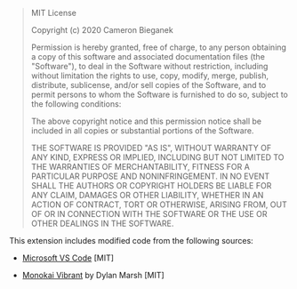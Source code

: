 > MIT License
>
> Copyright (c) 2020 Cameron Bieganek
>
> Permission is hereby granted, free of charge, to any person obtaining a copy
> of this software and associated documentation files (the "Software"), to deal
> in the Software without restriction, including without limitation the rights
> to use, copy, modify, merge, publish, distribute, sublicense, and/or sell
> copies of the Software, and to permit persons to whom the Software is
> furnished to do so, subject to the following conditions:
>
> The above copyright notice and this permission notice shall be included in all
> copies or substantial portions of the Software.
>
> THE SOFTWARE IS PROVIDED "AS IS", WITHOUT WARRANTY OF ANY KIND, EXPRESS OR
> IMPLIED, INCLUDING BUT NOT LIMITED TO THE WARRANTIES OF MERCHANTABILITY,
> FITNESS FOR A PARTICULAR PURPOSE AND NONINFRINGEMENT. IN NO EVENT SHALL THE
> AUTHORS OR COPYRIGHT HOLDERS BE LIABLE FOR ANY CLAIM, DAMAGES OR OTHER
> LIABILITY, WHETHER IN AN ACTION OF CONTRACT, TORT OR OTHERWISE, ARISING FROM,
> OUT OF OR IN CONNECTION WITH THE SOFTWARE OR THE USE OR OTHER DEALINGS IN THE
> SOFTWARE.

This extension includes modified code from the following sources:

- [Microsoft VS Code](https://github.com/microsoft/vscode/blob/master/extensions/theme-monokai/themes/monokai-color-theme.json) [MIT]

- [Monokai Vibrant](https://github.com/dylantmarsh/monokai-vibrant) by Dylan Marsh [MIT]
